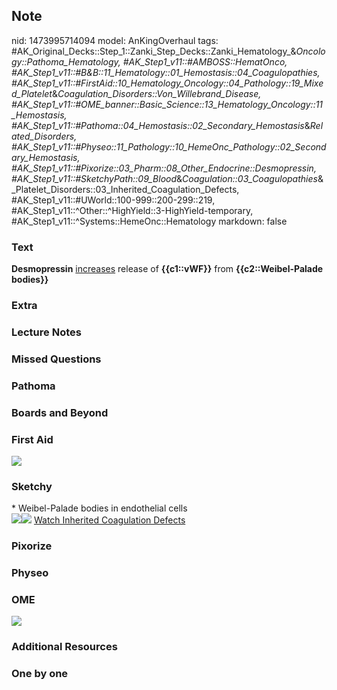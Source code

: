 ## Note
nid: 1473995714094
model: AnKingOverhaul
tags: #AK_Original_Decks::Step_1::Zanki_Step_Decks::Zanki_Hematology_&_Oncology::Pathoma_Hematology, #AK_Step1_v11::#AMBOSS::HematOnco, #AK_Step1_v11::#B&B::11_Hematology::01_Hemostasis::04_Coagulopathies, #AK_Step1_v11::#FirstAid::10_Hematology_Oncology::04_Pathology::19_Mixed_Platelet_&_Coagulation_Disorders::Von_Willebrand_Disease, #AK_Step1_v11::#OME_banner::Basic_Science::13_Hematology_Oncology::11_Hemostasis, #AK_Step1_v11::#Pathoma::04_Hemostasis::02_Secondary_Hemostasis_&_Related_Disorders, #AK_Step1_v11::#Physeo::11_Pathology::10_HemeOnc_Pathology::02_Secondary_Hemostasis, #AK_Step1_v11::#Pixorize::03_Pharm::08_Other_Endocrine::Desmopressin, #AK_Step1_v11::#SketchyPath::09_Blood_&_Coagulation::03_Coagulopathies_&_Platelet_Disorders::03_Inherited_Coagulation_Defects, #AK_Step1_v11::#UWorld::100-999::200-299::219, #AK_Step1_v11::^Other::^HighYield::3-HighYield-temporary, #AK_Step1_v11::^Systems::HemeOnc::Hematology
markdown: false

### Text
<div>
  <b>Desmopressin</b> <u>increases</u> release of
  <b>{{c1::vWF}}</b> from <b>{{c2::Weibel-Palade bodies}}</b>
</div>

### Extra


### Lecture Notes


### Missed Questions


### Pathoma


### Boards and Beyond


### First Aid
<img src="tmp1UnFkC.png">

### Sketchy
<div>
  * Weibel-Palade bodies in endothelial cells
</div><img src=
"vWF%20desmopressin%20releases%20vWF_1566160514431.jpg"><img src=
"Zoverall%20picture%20(77)_1566160514431.JPG"> <a href=
"https://dashboard.sketchy.com/study/medical/courses/medical-pathophysiology/units/medical-pathophysiology-blood-coagulation/videos/medical-pathophysiology-blood-and-coagulation-coagulopathies-and-platelet-disorders-inherited-coagulation-defects?utm_source=anki&utm_medium=partnership&utm_campaign=february_update&utm_content=medical">
Watch Inherited Coagulation Defects</a>

### Pixorize


### Physeo


### OME
<div class="ome-widget">
  <a href=
  "https://onlinemeded.org/spa/heme-onc/hemostasis/acquire?ref=anki">
  <img src="_OME_AnkiFlashcards_Lesson_3.png"></a>
</div>

### Additional Resources


### One by one

